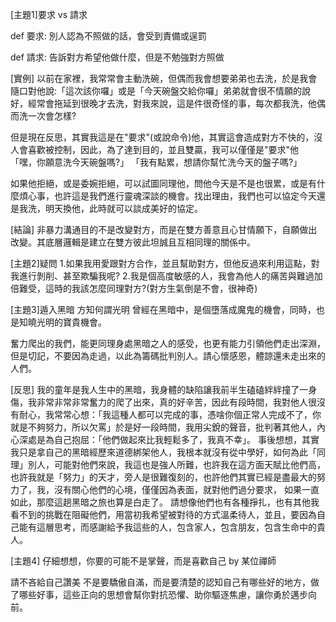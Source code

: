 [主題1]要求 vs 請求

def 要求:
    別人認為不照做的話，會受到責備或逞罰

def 請求:
    告訴對方希望他做什麼，但是不勉強對方照做

[實例]
以前在家裡，我常常會主動洗碗，但偶而我會想要弟弟也去洗，於是我會隨口對他說:「這次該你囉」或是「今天碗盤交給你囉」弟弟就會很不情願的說好，經常會拖延到很晚才去洗，對我來說，這是件很奇怪的事，每次都我洗，他偶而洗一次會怎樣?

但是現在反思，其實我這是在"要求"(或說命令)他，其實這會造成對方不快的，沒人會喜歡被控制，因此，為了達到目的，並且雙贏，我可以僅僅是"要求"他
「嘿，你願意洗今天碗盤嗎?」
「我有點累，想請你幫忙洗今天的盤子嗎?」

如果他拒絕，或是委婉拒絕，可以試圖同理他，問他今天是不是也很累，或是有什麼煩心事，也許這是我們進行靈魂深談的機會。找出理由，我們也可以協定今天還是我洗，明天換他，此時就可以談成美好的協定。

[結論]
非暴力溝通目的不是改變對方，而是在雙方善意且心甘情願下，自願做出改變。其底層邏輯是建立在雙方彼此坦誠且互相同理的關係中。

[主題2]疑問
1.如果我用愛跟對方合作，並且幫助對方，但他反過來利用這點，對我進行剝削、甚至欺騙我呢?
2.我是個高度敏感的人，我會為他人的痛苦與難過加倍難受，這時的我該怎麼同理對方?(對方生氣倒是不會，很神奇)

[主題3]遁入黑暗 方知何謂光明
曾經在黑暗中，是個墮落成魔鬼的機會，同時，也是知曉光明的寶貴機會。

奮力爬出的我們，能更同理身處黑暗之人的感受，也更有能力引領他們走出深淵，但是切記，不要因為走過，以此為籌碼批判別人。請心懷感恩，體諒還未走出來的人們。

[反思]
我的童年是我人生中的黑暗，我身體的缺陷讓我前半生磕磕絆絆撞了一身傷，我非常非常非常奮力的爬了出來，真的好辛苦，因此有段時間，我對他人很沒有耐心，我常常心想：「我這種人都可以完成的事，憑啥你個正常人完成不了，你就是不夠努力，所以欠罵」於是好一段時間，我用尖銳的聲音，批判著其他人，內心深處是為自己抱屈：「他們做起來比我輕鬆多了，我真不幸」。
事後想想，其實我只是拿自己的黑暗經歷來道德綁架他人，我根本就沒有從中學好，如何為此「同理」別人，可能對他們來說，我這也是強人所難，也許我在這方面天賦比他們高，也許我就是「努力」的天才，旁人是很難復刻的，也許他們其實已經是盡最大的努力了，我，沒有關心他們的心境，僅僅因為表面，就對他們過分要求，
如果一直如此，那麼這趟黑暗之旅也算是白走了。
請想像他們也有各種掙扎，也有其他我看不到的挑戰在阻礙他們，用當初我希望被對待的方式溫柔待人，並且，要因為自己能有這層思考，而感謝給予我這些的人，包含家人，包含朋友，包含生命中的貴人。


[主題4] 仔細想想，你要的可能不是掌聲，而是喜歡自己        by 某位禪師

請不吝給自己讚美
不是要驕傲自滿，而是要清楚的認知自己有哪些好的地方，做了哪些好事，這些正向的思想會幫你對抗恐懼、助你驅逐焦慮，讓你勇於邁步向前。